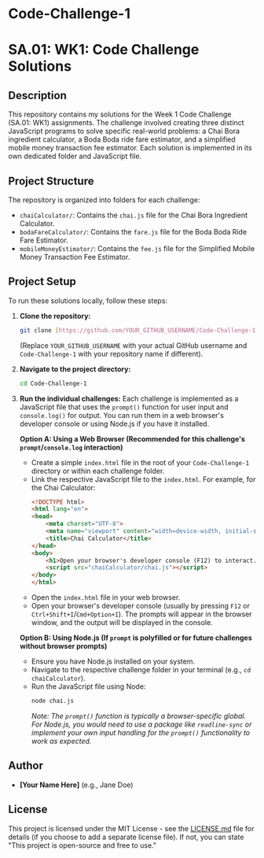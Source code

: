 # Code-Challenge-1
# SA.01: WK1: Code Challenge Solutions

## Description
This repository contains my solutions for the Week 1 Code Challenge (SA.01: WK1) assignments. The challenge involved creating three distinct JavaScript programs to solve specific real-world problems: a Chai Bora ingredient calculator, a Boda Boda ride fare estimator, and a simplified mobile money transaction fee estimator. Each solution is implemented in its own dedicated folder and JavaScript file.

## Project Structure
The repository is organized into folders for each challenge:
* `chaiCalculator/`: Contains the `chai.js` file for the Chai Bora Ingredient Calculator.
* `bodaFareCalculator/`: Contains the `fare.js` file for the Boda Boda Ride Fare Estimator.
* `mobileMoneyEstimator/`: Contains the `fee.js` file for the Simplified Mobile Money Transaction Fee Estimator.

## Project Setup
To run these solutions locally, follow these steps:

1.  **Clone the repository:**
    ```bash
    git clone [https://github.com/YOUR_GITHUB_USERNAME/Code-Challenge-1.git](https://github.com/YOUR_GITHUB_USERNAME/Code-Challenge-1.git)
    ```
    (Replace `YOUR_GITHUB_USERNAME` with your actual GitHub username and `Code-Challenge-1` with your repository name if different).

2.  **Navigate to the project directory:**
    ```bash
    cd Code-Challenge-1
    ```

3.  **Run the individual challenges:**
    Each challenge is implemented as a JavaScript file that uses the `prompt()` function for user input and `console.log()` for output. You can run them in a web browser's developer console or using Node.js if you have it installed.

    **Option A: Using a Web Browser (Recommended for this challenge's `prompt`/`console.log` interaction)**
    * Create a simple `index.html` file in the root of your `Code-Challenge-1` directory or within each challenge folder.
    * Link the respective JavaScript file to the `index.html`. For example, for the Chai Calculator:
        ```html
        <!DOCTYPE html>
        <html lang="en">
        <head>
            <meta charset="UTF-8">
            <meta name="viewport" content="width=device-width, initial-scale=1.0">
            <title>Chai Calculator</title>
        </head>
        <body>
            <h1>Open your browser's developer console (F12) to interact.</h1>
            <script src="chaiCalculator/chai.js"></script>
        </body>
        </html>
        ```
    * Open the `index.html` file in your web browser.
    * Open your browser's developer console (usually by pressing `F12` or `Ctrl+Shift+I`/`Cmd+Option+I`). The prompts will appear in the browser window, and the output will be displayed in the console.

    **Option B: Using Node.js (If `prompt` is polyfilled or for future challenges without browser prompts)**
    * Ensure you have Node.js installed on your system.
    * Navigate to the respective challenge folder in your terminal (e.g., `cd chaiCalculator`).
    * Run the JavaScript file using Node:
        ```bash
        node chai.js
        ```
        *Note: The `prompt()` function is typically a browser-specific global. For Node.js, you would need to use a package like `readline-sync` or implement your own input handling for the `prompt()` functionality to work as expected.*

## Author
* **[Your Name Here]** (e.g., Jane Doe)

## License
This project is licensed under the MIT License - see the [LICENSE.md](LICENSE.md) file for details (if you choose to add a separate license file). If not, you can state "This project is open-source and free to use."